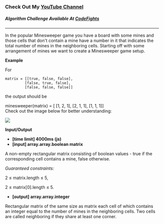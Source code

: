 ### Check Out My [YouTube Channel](https://www.YouTube.com/CodingTutorials360)

##### Algorithm Challenge Available At [CodeFights](https://codefights.com/arcade/intro/level-5/ZMR5n7vJbexnLrgaM)

---

In the popular Minesweeper game you have a board with some mines and those cells that don't contain a mine have a number in it that indicates the total number of mines in the neighboring cells. Starting off with some arrangement of mines we want to create a Minesweeper game setup.

**Example**

For

    matrix = [[true, false, false],
             [false, true, false],
             [false, false, false]]

the output should be

minesweeper(matrix) = [ [1, 2, 1],
[2, 1, 1],
[1, 1, 1]]  
Check out the image below for better understanding:

![](https://codefightsuserpics.s3.amazonaws.com/tasks/minesweeper/img/example.png?_tm=1490636350838)

**Input/Output**

-   **[time limit] 4000ms (js)**
-   **[input] array.array.boolean matrix**

A non-empty rectangular matrix consisting of boolean values - true if the corresponding cell contains a mine, false otherwise.

_Guaranteed constraints:_

2 ≤ matrix.length ≤ 5,

2 ≤ matrix[0].length ≤ 5.

-   **[output] array.array.integer**

Rectangular matrix of the same size as matrix each cell of which contains an integer equal to the number of mines in the neighboring cells. Two cells are called neighboring if they share at least one corner.
